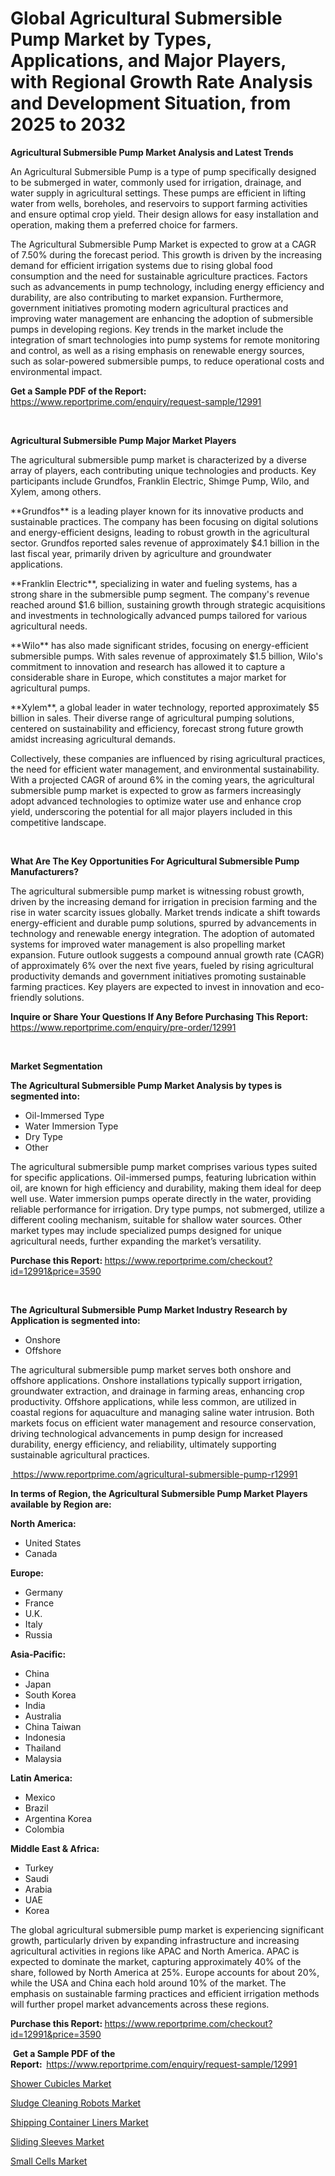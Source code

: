 <p><h1>Global Agricultural Submersible Pump Market by Types, Applications, and Major Players, with Regional Growth Rate Analysis and Development Situation, from 2025 to 2032</h1></p><p><strong>Agricultural Submersible Pump Market Analysis and Latest Trends</strong></p>
<p><p>An Agricultural Submersible Pump is a type of pump specifically designed to be submerged in water, commonly used for irrigation, drainage, and water supply in agricultural settings. These pumps are efficient in lifting water from wells, boreholes, and reservoirs to support farming activities and ensure optimal crop yield. Their design allows for easy installation and operation, making them a preferred choice for farmers.</p><p>The Agricultural Submersible Pump Market is expected to grow at a CAGR of 7.50% during the forecast period. This growth is driven by the increasing demand for efficient irrigation systems due to rising global food consumption and the need for sustainable agriculture practices. Factors such as advancements in pump technology, including energy efficiency and durability, are also contributing to market expansion. Furthermore, government initiatives promoting modern agricultural practices and improving water management are enhancing the adoption of submersible pumps in developing regions. Key trends in the market include the integration of smart technologies into pump systems for remote monitoring and control, as well as a rising emphasis on renewable energy sources, such as solar-powered submersible pumps, to reduce operational costs and environmental impact.</p></p>
<p><strong>Get a Sample PDF of the Report:&nbsp;</strong> <a href="https://www.reportprime.com/enquiry/request-sample/12991?utm_campaign=1944&utm_medium=2&utm_source=Github&utm_content=ia&utm_term=19032025&utm_id=agricultural-submersible-pump">https://www.reportprime.com/enquiry/request-sample/12991</a></p>
<p>&nbsp;</p>
<p><strong>Agricultural Submersible Pump Major Market Players</strong></p>
<p><p>The agricultural submersible pump market is characterized by a diverse array of players, each contributing unique technologies and products. Key participants include Grundfos, Franklin Electric, Shimge Pump, Wilo, and Xylem, among others. </p><p>**Grundfos** is a leading player known for its innovative products and sustainable practices. The company has been focusing on digital solutions and energy-efficient designs, leading to robust growth in the agricultural sector. Grundfos reported sales revenue of approximately $4.1 billion in the last fiscal year, primarily driven by agriculture and groundwater applications.</p><p>**Franklin Electric**, specializing in water and fueling systems, has a strong share in the submersible pump segment. The company's revenue reached around $1.6 billion, sustaining growth through strategic acquisitions and investments in technologically advanced pumps tailored for various agricultural needs.</p><p>**Wilo** has also made significant strides, focusing on energy-efficient submersible pumps. With sales revenue of approximately $1.5 billion, Wilo's commitment to innovation and research has allowed it to capture a considerable share in Europe, which constitutes a major market for agricultural pumps.</p><p>**Xylem**, a global leader in water technology, reported approximately $5 billion in sales. Their diverse range of agricultural pumping solutions, centered on sustainability and efficiency, forecast strong future growth amidst increasing agricultural demands.</p><p>Collectively, these companies are influenced by rising agricultural practices, the need for efficient water management, and environmental sustainability. With a projected CAGR of around 6% in the coming years, the agricultural submersible pump market is expected to grow as farmers increasingly adopt advanced technologies to optimize water use and enhance crop yield, underscoring the potential for all major players included in this competitive landscape.</p></p>
<p>&nbsp;</p>
<p><strong>What Are The Key Opportunities For Agricultural Submersible Pump Manufacturers?</strong></p>
<p><p>The agricultural submersible pump market is witnessing robust growth, driven by the increasing demand for irrigation in precision farming and the rise in water scarcity issues globally. Market trends indicate a shift towards energy-efficient and durable pump solutions, spurred by advancements in technology and renewable energy integration. The adoption of automated systems for improved water management is also propelling market expansion. Future outlook suggests a compound annual growth rate (CAGR) of approximately 6% over the next five years, fueled by rising agricultural productivity demands and government initiatives promoting sustainable farming practices. Key players are expected to invest in innovation and eco-friendly solutions.</p></p>
<p><strong>Inquire or Share Your Questions If Any Before Purchasing This Report:</strong> <a href="https://www.reportprime.com/enquiry/pre-order/12991?utm_campaign=1944&utm_medium=2&utm_source=Github&utm_content=ia&utm_term=19032025&utm_id=agricultural-submersible-pump">https://www.reportprime.com/enquiry/pre-order/12991</a></p>
<p>&nbsp;</p>
<p><strong>Market Segmentation</strong></p>
<p><strong>The Agricultural Submersible Pump Market Analysis by types is segmented into:</strong></p>
<p><ul><li>Oil-Immersed Type</li><li>Water Immersion Type</li><li>Dry Type</li><li>Other</li></ul></p>
<p><p>The agricultural submersible pump market comprises various types suited for specific applications. Oil-immersed pumps, featuring lubrication within oil, are known for high efficiency and durability, making them ideal for deep well use. Water immersion pumps operate directly in the water, providing reliable performance for irrigation. Dry type pumps, not submerged, utilize a different cooling mechanism, suitable for shallow water sources. Other market types may include specialized pumps designed for unique agricultural needs, further expanding the market’s versatility.</p></p>
<p><strong>Purchase this Report:&nbsp;</strong><a href="https://www.reportprime.com/checkout?id=12991&price=3590&utm_campaign=1944&utm_medium=2&utm_source=Github&utm_content=ia&utm_term=19032025&utm_id=agricultural-submersible-pump">https://www.reportprime.com/checkout?id=12991&price=3590</a></p>
<p>&nbsp;</p>
<p><strong>The Agricultural Submersible Pump Market Industry Research by Application is segmented into:</strong></p>
<p><ul><li>Onshore</li><li>Offshore</li></ul></p>
<p><p>The agricultural submersible pump market serves both onshore and offshore applications. Onshore installations typically support irrigation, groundwater extraction, and drainage in farming areas, enhancing crop productivity. Offshore applications, while less common, are utilized in coastal regions for aquaculture and managing saline water intrusion. Both markets focus on efficient water management and resource conservation, driving technological advancements in pump design for increased durability, energy efficiency, and reliability, ultimately supporting sustainable agricultural practices.</p></p>
<p><a href="https://www.reportprime.com/agricultural-submersible-pump-r12991?utm_campaign=1944&utm_medium=2&utm_source=Github&utm_content=ia&utm_term=19032025&utm_id=agricultural-submersible-pump">&nbsp;https://www.reportprime.com/agricultural-submersible-pump-r12991</a></p>
<p><strong>In terms of Region, the Agricultural Submersible Pump Market Players available by Region are:</strong></p>
<p>
    <p> <strong> North America: </strong>
        <ul>
            <li>United States</li>
            <li>Canada</li>
        </ul>
        </p> 
    <p> <strong> Europe: </strong>
        <ul>
            <li>Germany</li>
            <li>France</li>
            <li>U.K.</li>
            <li>Italy</li>
            <li>Russia</li>
        </ul>
        </p> 
    <p> <strong> Asia-Pacific: </strong>
        <ul>
            <li>China</li>
            <li>Japan</li>
            <li>South Korea</li>
            <li>India</li>
            <li>Australia</li>
            <li>China Taiwan</li>
            <li>Indonesia</li>
            <li>Thailand</li>
            <li>Malaysia</li>
        </ul>
        </p> 
    <p> <strong> Latin America: </strong>
        <ul>
            <li>Mexico</li>
            <li>Brazil</li>
            <li>Argentina Korea</li>
            <li>Colombia</li>
        </ul>
        </p> 
    <p> <strong> Middle East & Africa: </strong>
        <ul>
            <li>Turkey</li>
            <li>Saudi</li>
            <li>Arabia</li>
            <li>UAE</li>
            <li>Korea</li>
        </ul>
    </p>
    </p>
<p><p>The global agricultural submersible pump market is experiencing significant growth, particularly driven by expanding infrastructure and increasing agricultural activities in regions like APAC and North America. APAC is expected to dominate the market, capturing approximately 40% of the share, followed by North America at 25%. Europe accounts for about 20%, while the USA and China each hold around 10% of the market. The emphasis on sustainable farming practices and efficient irrigation methods will further propel market advancements across these regions.</p></p>
<p><strong>Purchase this Report: </strong><a href="https://www.reportprime.com/checkout?id=12991&price=3590&utm_campaign=1944&utm_medium=2&utm_source=Github&utm_content=ia&utm_term=19032025&utm_id=agricultural-submersible-pump">https://www.reportprime.com/checkout?id=12991&price=3590</a></p>
<p>&nbsp;<strong>Get a Sample PDF of the Report:&nbsp;&nbsp;</strong><a href="https://www.reportprime.com/enquiry/request-sample/12991?utm_campaign=1944&utm_medium=2&utm_source=Github&utm_content=ia&utm_term=19032025&utm_id=agricultural-submersible-pump">https://www.reportprime.com/enquiry/request-sample/12991</a></p>
<p><strong></strong></p>
<p><p><a href="https://github.com/kevoncesya4j/Market-Research-Report-List-1/blob/main/shower-cubicles-market.md?utm_campaign=1944&utm_medium=2&utm_source=Github&utm_content=ia&utm_term=19032025&utm_id=agricultural-submersible-pump">Shower Cubicles Market</a></p><p><a href="https://github.com/perbetpereir/Market-Research-Report-List-1/blob/main/sludge-cleaning-robots-market.md?utm_campaign=1944&utm_medium=2&utm_source=Github&utm_content=ia&utm_term=19032025&utm_id=agricultural-submersible-pump">Sludge Cleaning Robots Market</a></p><p><a href="https://github.com/sitarzerpa3d/Market-Research-Report-List-1/blob/main/shipping-container-liners-market.md?utm_campaign=1944&utm_medium=2&utm_source=Github&utm_content=ia&utm_term=19032025&utm_id=agricultural-submersible-pump">Shipping Container Liners Market</a></p><p><a href="https://github.com/ziringebrur1/Market-Research-Report-List-1/blob/main/sliding-sleeves-market.md?utm_campaign=1944&utm_medium=2&utm_source=Github&utm_content=ia&utm_term=19032025&utm_id=agricultural-submersible-pump">Sliding Sleeves Market</a></p><p><a href="https://github.com/pelegeazlie5/Market-Research-Report-List-1/blob/main/small-cells-market.md?utm_campaign=1944&utm_medium=2&utm_source=Github&utm_content=ia&utm_term=19032025&utm_id=agricultural-submersible-pump">Small Cells Market</a></p></p>
